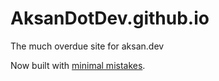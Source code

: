 # AksanDotDev.github.io
The much overdue site for aksan.dev

Now built with [minimal mistakes](https://github.com/mmistakes/minimal-mistakes). 